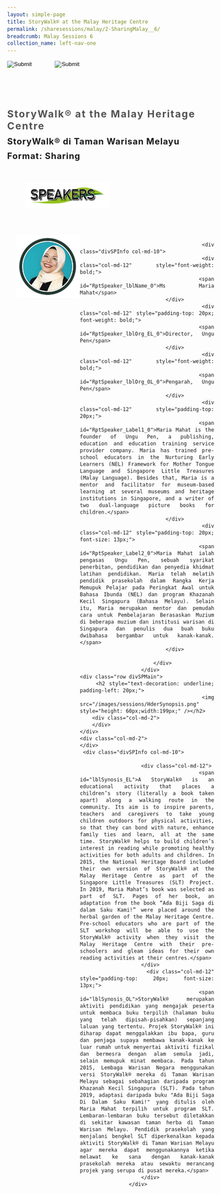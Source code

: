 ```yaml
---
layout: simple-page
title: StoryWalk® at the Malay Heritage Centre
permalink: /sharesessions/malay/2-SharingMalay__6/
breadcrumb: Malay Sessions 6
collection_name: left-nav-one
---
```




<input type="image" name="btnBack" id="btnBack" onclick="goBack()" src="/images/btnBack.png" style="height:70px;">
<input type="image" name="btnRegister" id="btnRegister" src="/images/btnClosed.png"
    style="height:70px;padding-left: 50px;" />

<link href="/misc/bootstrap.min.css" rel="stylesheet" />
<link href="/misc/Site.css" rel="stylesheet" />
<style>
    .divSPMain {
        padding: 20px;
        padding-top: 20px;
        text-align: justify;
        border-radius: 20px;
    }
    .divSPInfo {
        padding-top: 1px;
    }
</style>
<script>
        function goBack() {
          window.history.back();
        }
        </script>
        
<div id="PanelSess">
    <div class="col-md-12" style="padding-top: 40px;">
        <b>
            <span id="lblTitle_EL" style="font-weight: bold; font-size: 23px; letter-spacing: 2px; color: #525252">
                StoryWalk® at the Malay Heritage Centre</span></b>
    </div>
    <div class="col-md-12" style="padding-top: 10px;">
        <span id="lblTitle_OL" style="font-weight: bold; font-size: 20px; letter-spacing: 1px;">
        StoryWalk® di Taman Warisan Melayu</span>
    </div>
    <div class="col-md-12" style="padding-top: 10px;">
        <span id="tblFormat" style="font-weight: bold; font-size: 20px; letter-spacing: 1px;"><b>Format:</b>
            Sharing</span>
    </div>
    <div class="row divSPMain">
        <h2 style="text-decoration: underline; padding-left: 20px;">
            <img src="/images/sessions/HDerSpeakers.png" style="height: 60px;width:199px;" /></h2>
        <div class="col-md-2">
        </div>
    </div>
         <div class="row divSPMain">
                            <div class="col-md-2">
                                <img id="RptSpeaker_Img_0" src="/images/sessions/M31.png" style="float: left; width: 150px;" />
                            </div>

                            <div class="divSPInfo col-md-10">
                                <div class="col-md-12" style="font-weight: bold;">
                                    <span id="RptSpeaker_lblName_0">Ms Maria Mahat</span>
                                </div>
                                <div class="col-md-12" style="padding-top: 20px; font-weight: bold;">
                                    <span id="RptSpeaker_lblOrg_EL_0">Director, Ungu Pen</span>
                                </div>
                                <div class="col-md-12" style="font-weight: bold;">
                                    <span id="RptSpeaker_lblOrg_OL_0">Pengarah, Ungu Pen</span>
                                </div>
                                <div class="col-md-12" style="padding-top: 20px;">
                                    <span id="RptSpeaker_Label1_0">Maria Mahat is the founder of Ungu Pen, a publishing, education and education training service provider company. Maria has trained pre-school educators in the Nurturing Early Learners (NEL) Framework for Mother Tongue Language and Singapore Little Treasures (Malay Language). Besides that, Maria is a mentor and facilitator for museum-based learning at several museums and heritage institutions in Singapore, and a writer of two dual-language picture books for children.</span>
                                </div>
                                <div class="col-md-12" style="padding-top: 20px; font-size: 13px;">
                                    <span id="RptSpeaker_Label2_0">Maria Mahat ialah pengasas Ungu Pen, sebuah syarikat penerbitan, pendidikan dan penyedia khidmat latihan pendidikan. Maria telah melatih pendidik prasekolah dalam Rangka Kerja Memupuk Pelajar pada Peringkat Awal untuk Bahasa Ibunda (NEL) dan program Khazanah Kecil Singapura (Bahasa Melayu). Selain itu, Maria merupakan mentor dan pemudah cara untuk Pembelajaran Berasaskan Muzium di beberapa muzium dan institusi warisan di Singapura dan penulis dua buah buku dwibahasa bergambar untuk kanak-kanak.</span>
                                </div>

                            </div>
                        </div>
    <div class="row divSPMain">
        <h2 style="text-decoration: underline; padding-left: 20px;">
            <img src="/images/sessions/HderSynopsis.png" style="height: 60px;width:199px;" /></h2>
        <div class="col-md-2">
        </div>
    </div>
    <div class="col-md-2">
    </div>
     <div class="divSPInfo col-md-10">

                        <div class="col-md-12">
                            <span id="lblSynosis_EL">A StoryWalk® is an educational activity that places a children’s story (literally a book taken apart) along a walking route in the community. Its aim is to inspire parents, teachers and caregivers to take young children outdoors for physical activities, so that they can bond with nature, enhance family ties and learn, all at the same time. StoryWalk® helps to build children’s interest in reading while promoting healthy activities for both adults and children. In 2015, the National Heritage Board included their own version of StoryWalk® at the Malay Heritage Centre as part of the Singapore Little Treasures (SLT) Project. In 2019, Maria Mahat’s book was selected as part of SLT. Pages of her book, an adaptation from the book “Ada Biji Saga di dalam Saku Kami!” were placed around the herbal garden of the Malay Heritage Centre. Pre-school educators who are part of the SLT workshop will be able to use the StoryWalk® activity when they visit the Malay Heritage Centre with their pre-schoolers and gleam ideas for their own reading activities at their centres.</span>
                        </div>
                        <div class="col-md-12" style="padding-top: 20px; font-size: 13px;">
                            <span id="lblSynosis_OL">StoryWalk® merupakan aktiviti pendidikan yang mengajak peserta untuk membaca buku terpilih (halaman buku yang telah dipisah-pisahkan) sepanjang laluan yang tertentu. Projek StoryWalk® ini diharap dapat menggalakkan ibu bapa, guru dan penjaga supaya membawa kanak-kanak ke luar rumah untuk menyertai aktiviti fizikal dan bermesra dengan alam semula jadi, selain memupuk minat membaca. Pada tahun 2015, Lembaga Warisan Negara menggunakan versi StoryWalk® mereka di Taman Warisan Melayu sebagai sebahagian daripada program Khazanah Kecil Singapura (SLT). Pada tahun 2019, adaptasi daripada buku "Ada Biji Saga Di Dalam Saku Kami!" yang ditulis oleh Maria Mahat terpilih untuk program SLT. Lembaran-lembaran buku tersebut diletakkan di sekitar kawasan taman herba di Taman Warisan Melayu. Pendidik prasekolah yang menjalani bengkel SLT diperkenalkan kepada aktiviti StoryWalk® di Taman Warisan Melayu agar mereka dapat menggunakannya ketika melawat ke sana dengan kanak-kanak prasekolah mereka atau sewaktu merancang projek yang serupa di pusat mereka.</span>
                        </div>
                    </div>

</div>
